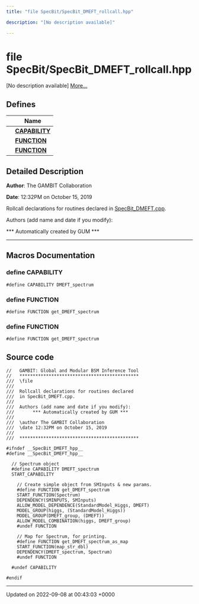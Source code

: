 ```yaml
---
title: "file SpecBit/SpecBit_DMEFT_rollcall.hpp"

description: "[No description available]"

---
```


# file SpecBit/SpecBit_DMEFT_rollcall.hpp

[No description available] [More...](#detailed-description)

## Defines

|                | Name           |
| -------------- | -------------- |
|  | **[CAPABILITY](/documentation/code/files/specbit__dmeft__rollcall_8hpp/#define-capability)**  |
|  | **[FUNCTION](/documentation/code/files/specbit__dmeft__rollcall_8hpp/#define-function)**  |
|  | **[FUNCTION](/documentation/code/files/specbit__dmeft__rollcall_8hpp/#define-function)**  |

## Detailed Description


**Author**: The GAMBIT Collaboration 

**Date**: 12:32PM on October 15, 2019

Rollcall declarations for routines declared in [SpecBit_DMEFT.cpp](/documentation/code/files/specbit__dmeft_8cpp/#file-specbit-dmeft-cpp).

Authors (add name and date if you modify): 

 *** Automatically created by GUM *** 


------------------




## Macros Documentation

### define CAPABILITY

```
#define CAPABILITY DMEFT_spectrum
```


### define FUNCTION

```
#define FUNCTION get_DMEFT_spectrum
```


### define FUNCTION

```
#define FUNCTION get_DMEFT_spectrum
```


## Source code

```
//   GAMBIT: Global and Modular BSM Inference Tool
//   *********************************************
///  \file
///
///  Rollcall declarations for routines declared 
///  in SpecBit_DMEFT.cpp.
///
///  Authors (add name and date if you modify):    
///       *** Automatically created by GUM ***     
///                                                
///  \author The GAMBIT Collaboration             
///  \date 12:32PM on October 15, 2019
///                                                
///  ********************************************* 

#ifndef __SpecBit_DMEFT_hpp__
#define __SpecBit_DMEFT_hpp__

  // Spectrum object
  #define CAPABILITY DMEFT_spectrum
  START_CAPABILITY

    // Create simple object from SMInputs & new params.
    #define FUNCTION get_DMEFT_spectrum
    START_FUNCTION(Spectrum)
    DEPENDENCY(SMINPUTS, SMInputs)
    ALLOW_MODEL_DEPENDENCE(StandardModel_Higgs, DMEFT)
    MODEL_GROUP(higgs, (StandardModel_Higgs))
    MODEL_GROUP(DMEFT_group, (DMEFT))
    ALLOW_MODEL_COMBINATION(higgs, DMEFT_group)
    #undef FUNCTION

    // Map for Spectrum, for printing.
    #define FUNCTION get_DMEFT_spectrum_as_map
    START_FUNCTION(map_str_dbl)
    DEPENDENCY(DMEFT_spectrum, Spectrum)
    #undef FUNCTION

  #undef CAPABILITY

#endif
```


-------------------------------

Updated on 2022-09-08 at 00:43:03 +0000
